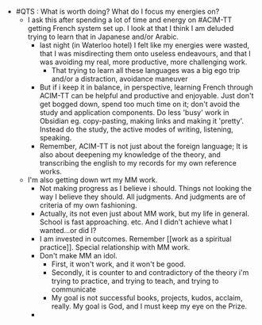 - #QTS : What is worth doing? What do I focus my energies on?
	- I ask this after spending a lot of time and energy on #ACIM-TT getting French system set up. I look at that I think I am deluded trying to learn that in Japanese and/or Arabic.
		- last night (in Waterloo hotel) I felt like my energies were wasted, that I was misdirecting them onto useless endeavours, and that I was avoiding my real, more productive, more challenging work.
			- That trying to learn all these languages was a big ego trip and/or a distraction, avoidance maneuver
		- But if i keep it in balance, in perspective, learning French through ACIM-TT can be helpful and productive and enjoyable. Just don't get bogged down, spend too much time on it; don't avoid the study and application components. Do less 'busy' work in Obsidian eg. copy-pasting, making links and making it 'pretty'. Instead do the study, the active modes of writing, listening, speaking.
		- Remember, ACIM-TT is not just about the foreign language; It is also about deepening my knowledge of the theory, and transcribing the english to my records for my own reference works.
	- I'm also getting down wrt my MM work.
		- Not making progress as I believe i should. Things not looking the way I believe they should. All judgments. And judgments are of criteria of my own fashioning.
		- Actually, its not even just about MM work, but my life in general. School is fast approaching. etc. And I didn't achieve what I wanted...or did I?
		- I am invested in outcomes. Remember [[work as a spiritual practice]]. Special relationship with MM work.
		- Don't make MM an idol.
			- First, it won't work, and it won't be good.
			- Secondly, it is counter to and contradictory of the theory i'm trying to practice, and trying to teach, and trying to communicate
			- My goal is not successful books, projects, kudos, acclaim, really. My goal is God, and I must keep my eye on the Prize.
		-